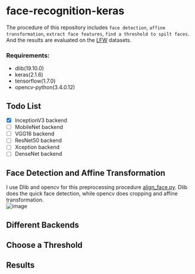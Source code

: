 # face-recognition-keras
The procedure of this repository includes `face detection`, `affine transformation`, `extract face features`, `find a threshold to spilt faces`. And the results are evaluated on the [LFW](http://vis-www.cs.umass.edu/lfw/) datasets.</br>

### Requirements:</br>
* dlib(19.10.0)
* keras(2.1.6)
* tensorflow(1.7.0) 
* opencv-python(3.4.0.12)

## Todo List
- [x] InceptionV3 backend
- [ ] MobileNet backend
- [ ] VGG16 backend
- [ ] ResNet50 backend
- [ ] Xception backend
- [ ] DenseNet backend

## Face Detection and Affine Transformation
I use Dlib and opencv for this preprocessing procedure <a href="https://github.com/mjDelta/face-recognition-keras/blob/master/align_face.py">align_face.py</a>. Dlib does the quick face detection, while opencv does cropping and affine transformation. </br>
![image](https://github.com/mjDelta/face-recognition-keras/blob/master/imgs/preprocessing.png)</br>
## Different Backends
## Choose a Threshold
## Results

